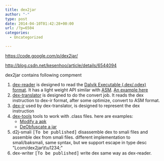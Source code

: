 ```yaml
---
title: dex2jar
author: "-"
type: post
date: 2014-04-10T01:42:28+00:00
url: /?p=6504
categories:
  - Uncategorized

---
```

https://code.google.com/p/dex2jar/

http://blog.csdn.net/kesenhoo/article/details/6544094

dex2jar contains following compment

  1. <a href="http://code.google.com/p/dex2jar/source/browse/#hg%2Fdex-reader" rel="nofollow">dex-reader</a> is designed to read the <a href="http://source.android.com/tech/dalvik/dex-format.html" rel="nofollow">Dalvik Executable (.dex/.odex) format</a>. It has a light weight API similar with <a href="http://asm.ow2.org/" rel="nofollow">ASM</a>. <a href="http://code.google.com/p/dex2jar/source/browse/dex-reader/src/main/java/com/googlecode/dex2jar/util/Dump.java" rel="nofollow">An example here</a>
  2. <a href="http://code.google.com/p/dex2jar/source/browse/#hg%2Fdex-translator" rel="nofollow">dex-translator</a> is designed to do the convert job. It reads the dex instruction to dex-ir format, after some optimize, convert to ASM format.
  3. <a href="http://code.google.com/p/dex2jar/source/browse/#hg%2Fdex-ir" rel="nofollow">dex-ir</a> used by dex-translator, is designed to represent the dex instruction
  4. <a href="http://code.google.com/p/dex2jar/source/browse/#hg%2Fdex-tools" rel="nofollow">dex-tools</a> tools to work with .class files. here are examples: 
      * [Modify a apk][1]
      * [DeObfuscate a jar][2]
  5. d2j-smali <tt>[To be published]</tt> disassemble dex to smali files and assemble dex from smali files. different implementation to smali/baksmali, same syntax, but we support escape in type desc "Lcom/dex2jar\t\u1234;"
  6. dex-writer <tt>[To be published]</tt> write dex same way as dex-reader.

 [1]: https://code.google.com/p/dex2jar/wiki/ModifyApkWithDexTool
 [2]: https://code.google.com/p/dex2jar/wiki/DeObfuscateJarWithDexTool